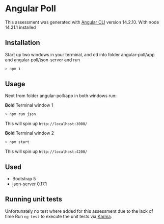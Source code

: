 # Angular Poll

This assessment was generated with [Angular CLI](https://github.com/angular/angular-cli) version 14.2.10.
With node 14.21.1 installed

## Installation

Start up two windows in your terminal, and cd into folder angular-poll/app and angular-poll/json-server and run

```bash
> npm i
```

## Usage

Next from folder angular-poll/app in both windows run:

**Bold** Terminal window 1

```bash
> npm run json
```

This will spin up `http://localhost:3000/`

**Bold** Terminal window 2

```bash
> npm start
```

This will spin up `http://localhost:4200/`

## Used

- Bootstrap 5
- json-server 0.17.1

## Running unit tests

Unfortunately no test where added for this assessment due to the lack of time
Run `ng test` to execute the unit tests via [Karma](https://karma-runner.github.io).
